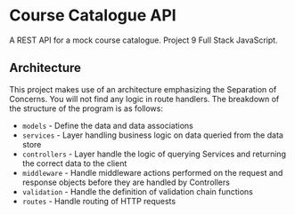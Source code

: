 # Course Catalogue API

A REST API for a mock course catalogue. Project 9 Full Stack JavaScript.

## Architecture

This project makes use of an architecture emphasizing the Separation of Concerns. You will not find any logic in route handlers. The breakdown of the structure of the program is as follows:

- `models` - Define the data and data associations
- `services` - Layer handling business logic on data queried from the data store
- `controllers` - Layer handle the logic of querying Services and returning the correct data to the client
- `middleware` - Handle middleware actions performed on the request and response objects before they are handled by Controllers
- `validation` - Handle the definition of validation chain functions
- `routes` - Handle routing of HTTP requests

